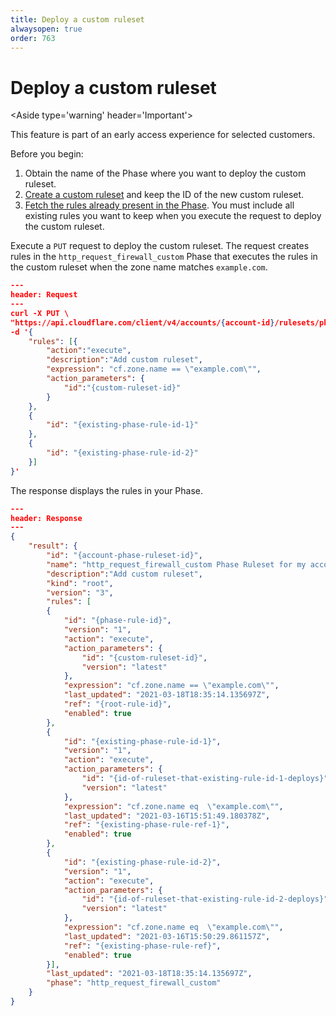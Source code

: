 ```yaml
---
title: Deploy a custom ruleset
alwaysopen: true
order: 763
---
```


# Deploy a custom ruleset

<Aside type='warning' header='Important'>

This feature is part of an early access experience for selected customers.

</Aside>

Before you begin:

1. Obtain the name of the Phase where you want to deploy the custom ruleset.
1. [Create a custom ruleset](/cf-rulesets/custom-rulesets/create-custom-ruleset) and keep the ID of the new custom ruleset.
1. [Fetch the rules already present in the Phase](/cf-rulesets/view-rulesets#view-the-rules-included-in-a-ruleset). You must include all existing rules you want to keep when you execute the request to deploy the custom ruleset.

Execute a `PUT` request to deploy the custom ruleset. The request creates rules in the `http_request_firewall_custom` Phase that executes the rules in the custom ruleset when the zone name matches `example.com`.

```json
---
header: Request
---
curl -X PUT \
"https://api.cloudflare.com/client/v4/accounts/{account-id}/rulesets/phases/http_request_firewall_custom/entrypoint" \
-d '{
    "rules": [{
        "action":"execute",
        "description":"Add custom ruleset",
        "expression": "cf.zone.name == \"example.com\"",
        "action_parameters": {
            "id":"{custom-ruleset-id}"
        }
    },
    {
        "id": "{existing-phase-rule-id-1}"
    },
    {
        "id": "{existing-phase-rule-id-2}"
    }]
}'
```

The response displays the rules in your Phase.

```json
---
header: Response
---
{
    "result": {
        "id": "{account-phase-ruleset-id}",
        "name": "http_request_firewall_custom Phase Ruleset for my account",
        "description":"Add custom ruleset",
        "kind": "root",
        "version": "3",
        "rules": [
        {
            "id": "{phase-rule-id}",
            "version": "1",
            "action": "execute",
            "action_parameters": {
                "id": "{custom-ruleset-id}",
                "version": "latest"
            },
            "expression": "cf.zone.name == \"example.com\"",
            "last_updated": "2021-03-18T18:35:14.135697Z",
            "ref": "{root-rule-id}",
            "enabled": true
        },
        {
            "id": "{existing-phase-rule-id-1}",
            "version": "1",
            "action": "execute",
            "action_parameters": {
                "id": "{id-of-ruleset-that-existing-rule-id-1-deploys}",
                "version": "latest"
            },
            "expression": "cf.zone.name eq  \"example.com\"",
            "last_updated": "2021-03-16T15:51:49.180378Z",
            "ref": "{existing-phase-rule-ref-1}",
            "enabled": true
        },
        {
            "id": "{existing-phase-rule-id-2}",
            "version": "1",
            "action": "execute",
            "action_parameters": {
                "id": "{id-of-ruleset-that-existing-rule-id-2-deploys}",
                "version": "latest"
            },
            "expression": "cf.zone.name eq  \"example.com\"",
            "last_updated": "2021-03-16T15:50:29.861157Z",
            "ref": "{existing-phase-rule-ref}",
            "enabled": true
        }],
        "last_updated": "2021-03-18T18:35:14.135697Z",
        "phase": "http_request_firewall_custom"
    }
}
```
